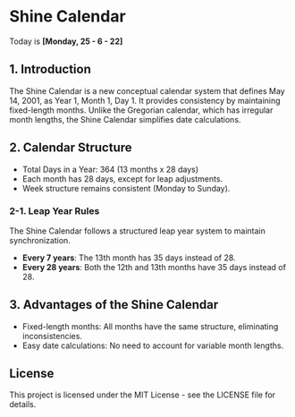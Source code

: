 # Shine Calendar

Today is **[Monday, 25 - 6 - 22]**

## 1. Introduction
The Shine Calendar is a new conceptual calendar system that defines May 14, 2001, as Year 1, Month 1, Day 1. It provides consistency by maintaining fixed-length months. Unlike the Gregorian calendar, which has irregular month lengths, the Shine Calendar simplifies date calculations.

## 2. Calendar Structure
* Total Days in a Year: 364 (13 months x 28 days)
* Each month has 28 days, except for leap adjustments.
* Week structure remains consistent (Monday to Sunday).

### 2-1. Leap Year Rules
The Shine Calendar follows a structured leap year system to maintain synchronization.
* **Every 7 years**: The 13th month has 35 days instead of 28.
* **Every 28 years**: Both the 12th and 13th months have 35 days instead of 28.

## 3. Advantages of the Shine Calendar
* Fixed-length months: All months have the same structure, eliminating inconsistencies.
* Easy date calculations: No need to account for variable month lengths.

## License
This project is licensed under the MIT License - see the LICENSE file for details.